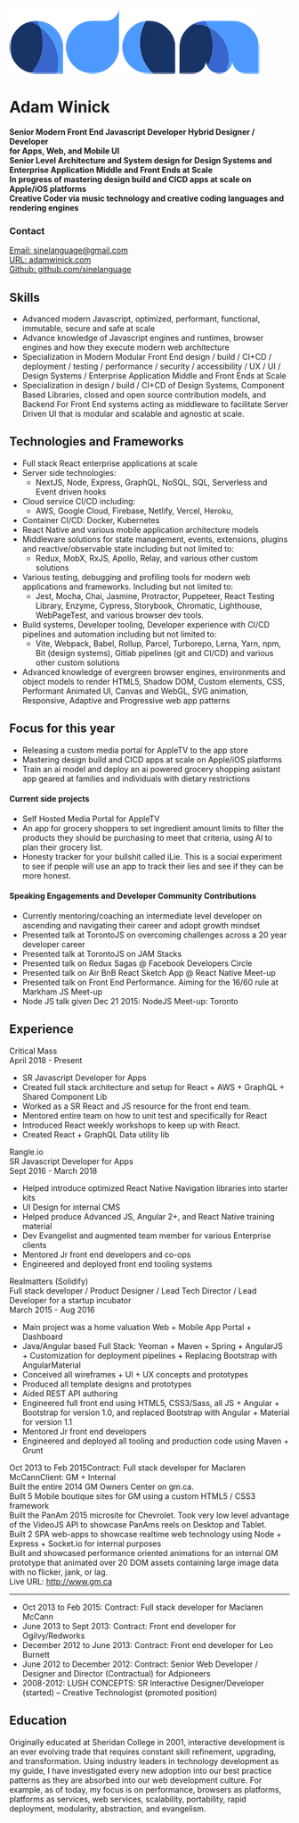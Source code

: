 ![Adam Winick logo](logo.png)
# Adam Winick
**Senior Modern Front End Javascript Developer 
Hybrid Designer / Developer  
for Apps, Web, and Mobile UI  
Senior Level Architecture and System design for Design Systems and  
Enterprise Application Middle and Front Ends at Scale  
In progress of mastering design build and CICD apps at scale on Apple/iOS platforms  
Creative Coder via music technology and creative coding languages and rendering engines**

### Contact
[Email: sinelanguage@gmail.com](sinelanguage@gmail.com)  
[URL: adamwinick.com](//www.adamwinick.com)  
[Github: github.com/sinelanguage](//github.com/sinelanguage)  

## Skills

- Advanced modern Javascript, optimized, performant, functional, immutable, secure and safe at scale
- Advance knowledge of Javascript engines and runtimes, browser engines and how they execute modern web architecture
- Specialization in Modern Modular Front End design / build / CI+CD / deployment / testing / performance / security / accessibility / UX / UI / Design Systems / Enterprise Application Middle and Front Ends at Scale
- Specialization in design / build / CI+CD of Design Systems, Component Based Libraries, closed and open source contribution models, and Backend For Front End systems acting as middleware to facilitate Server Driven UI that is modular and scalable and agnostic at scale.

## Technologies and Frameworks

- Full stack React enterprise applications at scale
- Server side technologies:  
  - NextJS, Node, Express, GraphQL, NoSQL, SQL, Serverless and Event driven hooks
- Cloud service CI/CD including:  
  - AWS, Google Cloud, Firebase, Netlify, Vercel, Heroku,
- Container CI/CD: Docker, Kubernetes
- React Native and various mobile application architecture models
- Middleware solutions for state management, events, extensions, plugins and reactive/observable state including but not limited to:  
  - Redux, MobX, RxJS, Apollo, Relay, and various other custom solutions
- Various testing, debugging and profiling tools for modern web applications and frameworks.  Including but not limited to:  
  -  Jest, Mocha, Chai, Jasmine, Protractor, Puppeteer, React Testing Library, Enzyme, Cypress, Storybook, Chromatic, Lighthouse, WebPageTest, and various browser dev tools.
- Build systems, Developer tooling, Developer experience with CI/CD pipelines and automation including but not limited to:  
  - Vite, Webpack, Babel, Rollup, Parcel, Turborepo, Lerna, Yarn, npm, Bit (design systems), Gitlab pipelines (git and CI/CD) and various other custom solutions
- Advanced knowledge of evergreen browser engines, environments and object models to render HTML5, Shadow DOM, Custom elements, CSS,  Performant Animated UI, Canvas and WebGL, SVG animation, Responsive, Adaptive and Progressive web app patterns

## Focus for this year

- Releasing a custom media portal for AppleTV to the app store
- Mastering design build and CICD apps at scale on Apple/iOS platforms
- Train an ai model and deploy an ai powered grocery shopping asistant app geared at families and individuals with dietary restrictions

#### Current side projects

- Self Hosted Media Portal for AppleTV
- An app for grocery shoppers to set ingredient amount limits to filter the products they should be purchasing to meet that criteria, using AI to plan their grocery list.
- Honesty tracker for your bullshit called iLie.  This is a social experiment to see if people will use an app to track their lies and see if they can be more honest.

#### Speaking Engagements and Developer Community Contributions

- Currently mentoring/coaching an intermediate level developer on ascending and navigating their career and adopt growth mindset
- Presented talk at TorontoJS on overcoming challenges across a 20 year developer career
- Presented talk at TorontoJS on JAM Stacks
- Presented talk on Redux Sagas @ Facebook Developers Circle
- Presented talk on Air BnB React Sketch App @ React Native Meet-up
- Presented talk on Front End Performance.  Aiming for the 16/60 rule at Markham JS Meet-up
- Node JS talk given Dec 21 2015: NodeJS Meet-up: Toronto

## Experience

Critical Mass  
April 2018 - Present  

- SR Javascript Developer for Apps  
- Created full stack architecture and setup for React + AWS + GraphQL + Shared Component Lib  
- Worked as a SR React and JS resource for the front end team.  
- Mentored entire team on how to unit test and specifically for React  
- Introduced React weekly workshops to keep up with React.  
- Created React + GraphQL Data utility lib  

Rangle.io  
SR Javascript Developer for Apps  
Sept 2016 - March 2018  

- Helped introduce optimized React Native Navigation libraries into starter kits
- UI Design for internal CMS
- Helped produce Advanced JS, Angular 2+, and React Native training material
- Dev Evangelist and augmented team member for various Enterprise clients
- Mentored Jr front end developers and co-ops
- Engineered and deployed front end tooling systems

Realmatters (Solidify)  
Full stack developer / Product Designer / Lead Tech Director / Lead Developer for a startup incubator  
March 2015 - Aug 2016 

- Main project was a home valuation Web + Mobile App Portal + Dashboard  
- Java/Angular based Full Stack: Yeoman + Maven + Spring + AngularJS + Customization for deployment pipelines + Replacing Bootstrap with AngularMaterial  
- Conceived all wireframes + UI + UX concepts and prototypes  
- Produced all template designs and prototypes
- Aided REST API authoring  
- Engineered full front end using HTML5, CSS3/Sass, all JS + Angular + Bootstrap for version 1.0,  and replaced Bootstrap with Angular + Material for version 1.1  
- Mentored Jr front end developers  
- Engineered and deployed all tooling and production code using Maven + Grunt  

Oct 2013 to Feb 2015Contract: Full stack developer for Maclaren McCannClient: GM + Internal  
Built the entire 2014 GM Owners Center on gm.ca.  
Built 5 Mobile boutique sites for GM using a custom HTML5 / CSS3 framework  
Built the PanAm 2015 microsite for Chevrolet.  Took very low level advantage of the VideoJS API to showcase PanAms reels on Desktop and Tablet.  
Built 2 SPA web-apps to showcase realtime web technology using Node + Express + Socket.io for internal purposes  
Built and showcased performance oriented animations for an internal GM prototype that animated over 20 DOM assets containing large image data with no flicker, jank, or lag.  
Live URL: <http://www.gm.ca>   


----
- Oct 2013 to Feb 2015: Contract: Full stack developer for Maclaren McCann
- June 2013 to Sept 2013: Contract: Front end developer for Ogilvy/Redworks
- December 2012 to June 2013: Contract: Front end developer for Leo Burnett
- June 2012 to December 2012: Contract: Senior Web Developer / Designer and Director (Contractual) for Adpioneers
- 2008-2012: LUSH CONCEPTS: SR Interactive Designer/Developer (started) – Creative Technologist (promoted position)

## Education
Originally educated at Sheridan College in 2001, interactive development is an ever evolving trade that requires constant skill refinement, upgrading, and transformation.  Using industry leaders in technology development as my guide, I have investigated every new adoption into our best practice patterns as they are absorbed into our web development culture. For example, as of today, my focus is on performance, browsers as platforms, platforms as services, web services, scalability, portability, rapid deployment, modularity, abstraction, and evangelism.
